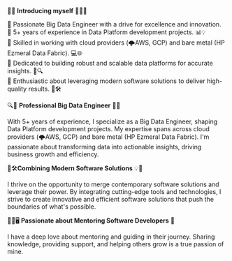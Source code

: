 👋😄 **Introducing myself** 🌟👨‍💻

🔹 Passionate Big Data Engineer with a drive for excellence and innovation.  
🔹 5+ years of experience in Data Platform development projects. 📊💡  
🔹 Skilled in working with cloud providers (🌩️AWS, GCP) and bare metal (HP Ezmeral Data Fabric). 💻🌐  
🔹 Dedicated to building robust and scalable data platforms for accurate insights. 🚀🔍  
🔹 Enthusiastic about leveraging modern software solutions to deliver high-quality results. 🔀🛠️  

🔍🔢 **Professional Big Data Engineer** 🌟🚀

With 5+ years of experience, I specialize as a Big Data Engineer, shaping Data Platform development projects. 
My expertise spans across cloud providers (🌩️AWS, GCP) and bare metal (HP Ezmeral Data Fabric). 
I'm passionate about transforming data into actionable insights, driving business growth and efficiency.


🔀🛠️**Combining Modern Software Solutions** 💡🔗

I thrive on the opportunity to merge contemporary software solutions and leverage their power. By integrating 
cutting-edge tools and technologies, I strive to create innovative and efficient software solutions that push 
the boundaries of what's possible.


👩‍🏫🖥️ **Passionate about Mentoring Software Developers** 🚀

I have a deep love about mentoring and guiding in their journey. 
Sharing knowledge, providing support, and helping others grow is a true passion of mine.
